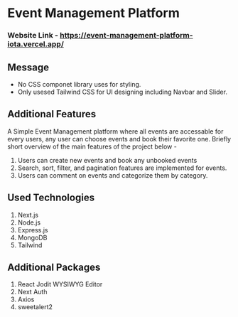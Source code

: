 # Event Management Platform
### Website Link - https://event-management-platform-iota.vercel.app/

## Message
* No CSS componet library uses for styling.
* Only usesed Tailwind CSS for UI designing including Navbar and Slider. 

## Additional Features
A Simple Event Management platform where all events are accessable for every users, any user can choose events and book their favorite one. Briefly short overview of the main features of the project below -
1. Users can create new events and book any unbooked events
2. Search, sort, filter, and pagination features are implemented for events.
3. Users can comment on events and categorize them by category.

## Used Technologies
1. Next.js
2. Node.js
3. Express.js
4. MongoDB
5. Tailwind 

## Additional Packages
1. React Jodit WYSIWYG Editor
2. Next Auth
3. Axios
4. sweetalert2
